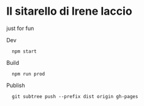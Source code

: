 # Il sitarello di Irene Iaccio
just for fun

Dev
```
  npm start
```

Build
```
  npm run prod
```

Publish
```
  git subtree push --prefix dist origin gh-pages
```
